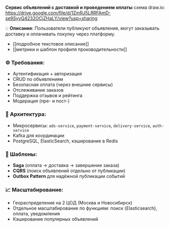  **Сервис объявлений с доставкой и проведением оплаты**
 схема draw.io: https://drive.google.com/file/d/1ZmRJ5LRRFAmD-se9SyyQ4232OCjZHaLY/view?usp=sharing
 
 💡 **Описание**: Пользователи публикуют объявления, могут заказывать доставку и оплачивать покупку через платформу.
- [[подробное текстовое описание]]
- [[метрики и шаблон профиля производительности]]
### ⚙️ Требования:

- Аутентификация + авторизация
- CRUD по объявлениям
- Безопасная оплата (через внешние сервисы)
- Отслеживание заказов
- Поддержка отзывов и рейтинга
- Модерация (пре- и пост-)
### 🧱 Архитектура:

- Микросервисы: `ads-service`, `payment-service`, `delivery-service`, `auth-service`
- Kafka для координации
- PostgreSQL, ElasticSearch, кэширование в Redis
### 🧩 Шаблоны:

- **Saga** (оплата → доставка → завершение заказа)
- **CQRS** (поиск объявлений отдельно от публикации)
- **Outbox Pattern** для надёжной публикации событий

### 📈 Масштабирование:

- Геораспределение на 2 ЦОД (Москва и Новосибирск)
- Отдельное масштабирование по функциям: поиск (Elasticsearch), оплата, уведомления
- Кэширование популярных объявлений